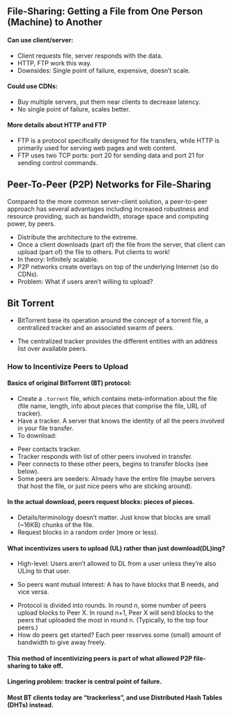 ## File-Sharing: Getting a File from One Person (Machine) to Another
#### Can use client/server:
* Client requests file, server responds with the data.
* HTTP, FTP work this way.
* Downsides: Single point of failure, expensive, doesn’t scale.
#### Could use CDNs:
* Buy multiple servers, put them near clients to decrease latency.
* No single point of failure, scales better.

#### More details about HTTP and FTP
- FTP is a protocol specifically designed for file transfers, while HTTP is primarily used for serving web pages and web content.
- FTP uses two TCP ports: port 20 for sending data and port 21 for sending control commands.


## Peer-To-Peer (P2P) Networks for File-Sharing
Compared to the more common server-client solution, a peer-to-peer approach has
several advantages including increased robustness and resource providing, such as bandwidth,
storage space and computing power, by peers.

* Distribute the architecture to the extreme.
* Once a client downloads (part of) the file from the server, that client can upload (part of) the file to others. Put clients to work!
* In theory: Infinitely scalable.
* P2P networks create overlays on top of the underlying Internet (so do CDNs).
* Problem: What if users aren’t willing to upload?

## Bit Torrent

* BitTorrent base its operation around the concept of a torrent file, a centralized tracker and an associated
swarm of peers. 

* The centralized tracker provides the different entities with an address list
over available peers.

### How to Incentivize Peers to Upload
#### Basics of original BitTorrent (BT) protocol:
* Create a `.torrent` file, which contains meta-information about the file (file name, length, info about pieces that comprise the file, URL of tracker).
* Have a tracker. A server that knows the identity of all the peers involved in your file transfer.
* To download:
 - Peer contacts tracker.
 - Tracker responds with list of other peers involved in transfer.
 - Peer connects to these other peers, begins to transfer blocks (see below).
 - Some peers are seeders: Already have the entire file (maybe servers that host the file, or just nice peers who are sticking around).

#### In the actual download, peers request blocks: pieces of pieces.
* Details/terminology doesn’t matter. Just know that blocks are small (~16KB) chunks of the file.
* Request blocks in a random order (more or less).

#### What incentivizes users to upload (UL) rather than just download(DL)ing?
* High-level: Users aren’t allowed to DL from a user unless they’re also ULing to that user.
 - So peers want mutual interest: A has to have blocks that B needs, and vice versa.
* Protocol is divided into rounds. In round n, some number of peers upload blocks to Peer X. In round n+1, Peer X will send blocks to the peers that uploaded the most in round n. (Typically, to the top four peers.)
* How do peers get started?  Each peer reserves some (small) amount of bandwidth to give away freely.

#### This method of incentivizing peers is part of what allowed P2P file-sharing to take off.
#### Lingering problem: tracker is central point of failure.
#### Most BT clients today are “trackerless”, and use Distributed Hash Tables (DHTs) instead.
